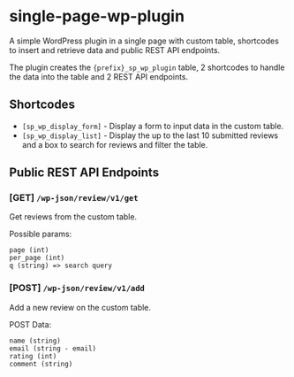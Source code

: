 # single-page-wp-plugin
A simple WordPress plugin in a single page with custom table, shortcodes to insert and retrieve data and public REST API endpoints.

The plugin creates the `{prefix}_sp_wp_plugin` table, 2 shortcodes to handle the data into the table and 2 REST API endpoints. 

## Shortcodes 
- `[sp_wp_display_form]` - Display a form to input data in the custom table.
- `[sp_wp_display_list]` - Display the up to the last 10 submitted reviews and a box to search for reviews and filter the table.

## Public REST API Endpoints

### [GET] `/wp-json/review/v1/get`

Get reviews from the custom table. 

Possible params:
```
page (int)
per_page (int)
q (string) => search query
```

### [POST] `/wp-json/review/v1/add`

Add a new review on the custom table.

POST Data:

```
name (string)
email (string - email)
rating (int)
comment (string)
```
